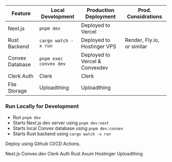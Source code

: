 | Feature         | Local Development      | Production Deployment          | Prod. Considrations        |
| --------------- | ---------------------- | ------------------------------ | -------------------------- |
| Next.js         | `pnpm dev`             | Deployed to Vercel             |                            |
| Rust Backend    | `cargo watch -x run`   | Deployed to Hostinger VPS      | Render, Fly.io, or similar |
| Convex Database | `pnpm exec convex dev` | Deployed to Vercel & Convexdev |                            |
| Clerk Auth      | Clerk                  | Clerk                          |                            |
| File Storage    | Uploadthing            | Uploadthing                    |                            |

### Run Locally for Development
- Run `pnpm dev`
- Starts Next.js dev server using `pnpm dev:next`
- Starts local Convex database using `pnpm dev:convex`
- Starts Rust backend using `cargo watch -x run`

Deploy using Github CI/CD Actions.

Next.js
Convex.dev
Clerk Auth
Rust
Axum
Hostinger
Uploadthing
